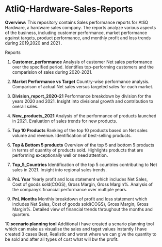 # AtliQ-Hardware-Sales-Reports

**Overview:**
This repository contains Sales performance reports for AtliQ Hardware, a hardware sales company. The reports analyze various aspects of the business, including customer performance, market performance against targets, product performance, and monthly profit and loss trends during 2019,2020 and 2021 .

Reports
1. **Customer_performance**
Analysis of customer Net sales performance over the specified period.
Identifies top-performing customers and the comparision of sales during 2020-2021.

2. **Market Performance vs Target**
Country-wise performance analysis.
Comparison of actual Net sales versus targeted sales for each market.

3. **Division_report_2020-21**
Performance breakdown by division for the years 2020 and 2021.
Insight into divisional growth and contribution to overall sales.

4. **New_products_2021**
Analysis of the performance of products launched in 2021.
Evaluation of sales trends for new products.

5. **Top 10 Products**
Ranking of the top 10 products based on Net sales volume and revenue.
Identification of best-selling products.

6. **Top & Bottom 5 products**
Overview of the top 5 and bottom 5 products in terms of quantity of products sold.
Highlights products that are performing exceptionally well or need attention.

7. **Top_5_Countries**
Identification of the top 5 countries contributing to Net sales in 2021.
Insight into regional sales trends.

8. **PnL Year**
Yearly profit and loss statement which includes Net Sales, Cost of goods sold(COGS), Gross Margin, Gross Margin%.
Analysis of the company’s financial performance over multiple years.

9. **PnL Months**
Monthly breakdown of profit and loss statement which includes Net Sales, Cost of goods sold(COGS), Gross Margin, Gross Margin%.
Detailed view of financial trends throughout the months and quarters.

10.**scenario planning tool**
Additional i have created a scnario planning tool which can make us visualise the sales and taget values instantly
I have created 3 cases Best, Realistic and worst where we can give the quantity to be sold and after all types of cost what will bw the profit.
